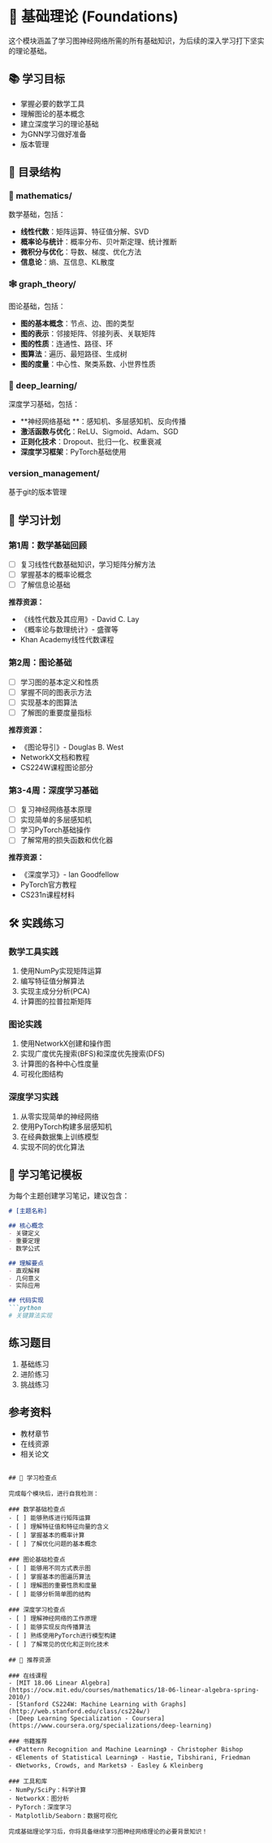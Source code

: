 # 📐 基础理论 (Foundations)

这个模块涵盖了学习图神经网络所需的所有基础知识，为后续的深入学习打下坚实的理论基础。

## 📚 学习目标

- 掌握必要的数学工具
- 理解图论的基本概念
- 建立深度学习的理论基础
- 为GNN学习做好准备
- 版本管理

## 📁 目录结构

### 🔢 mathematics/
数学基础，包括：
- **线性代数**：矩阵运算、特征值分解、SVD
- **概率论与统计**：概率分布、贝叶斯定理、统计推断
- **微积分与优化**：导数、梯度、优化方法
- **信息论**：熵、互信息、KL散度

### 🕸️ graph_theory/
图论基础，包括：
- **图的基本概念**：节点、边、图的类型
- **图的表示**：邻接矩阵、邻接列表、关联矩阵
- **图的性质**：连通性、路径、环
- **图算法**：遍历、最短路径、生成树
- **图的度量**：中心性、聚类系数、小世界性质

### 🧠 deep_learning/
深度学习基础，包括：
- **神经网络基础 **：感知机、多层感知机、反向传播
- **激活函数与优化**：ReLU、Sigmoid、Adam、SGD
- **正则化技术**：Dropout、批归一化、权重衰减
- **深度学习框架**：PyTorch基础使用

### version_management/
基于git的版本管理

## 📖 学习计划

### 第1周：数学基础回顾
- [ ] 复习线性代数基础知识，学习矩阵分解方法
- [ ] 掌握基本的概率论概念
- [ ] 了解信息论基础

**推荐资源：**
- 《线性代数及其应用》- David C. Lay
- 《概率论与数理统计》- 盛骤等
- Khan Academy线性代数课程

### 第2周：图论基础
- [ ] 学习图的基本定义和性质
- [ ] 掌握不同的图表示方法
- [ ] 实现基本的图算法
- [ ] 了解图的重要度量指标

**推荐资源：**
- 《图论导引》- Douglas B. West
- NetworkX文档和教程
- CS224W课程图论部分

### 第3-4周：深度学习基础
- [ ] 复习神经网络基本原理
- [ ] 实现简单的多层感知机
- [ ] 学习PyTorch基础操作
- [ ] 了解常用的损失函数和优化器

**推荐资源：**
- 《深度学习》- Ian Goodfellow
- PyTorch官方教程
- CS231n课程材料

## 🛠️ 实践练习

### 数学工具实践
1. 使用NumPy实现矩阵运算
2. 编写特征值分解算法
3. 实现主成分分析(PCA)
4. 计算图的拉普拉斯矩阵

### 图论实践
1. 使用NetworkX创建和操作图
2. 实现广度优先搜索(BFS)和深度优先搜索(DFS)
3. 计算图的各种中心性度量
4. 可视化图结构

### 深度学习实践
1. 从零实现简单的神经网络
2. 使用PyTorch构建多层感知机
3. 在经典数据集上训练模型
4. 实现不同的优化算法

## 📝 学习笔记模板

为每个主题创建学习笔记，建议包含：

```markdown
# [主题名称]

## 核心概念
- 关键定义
- 重要定理
- 数学公式

## 理解要点
- 直观解释
- 几何意义
- 实际应用

## 代码实现
```python
# 关键算法实现
```

## 练习题目
1. 基础练习
2. 进阶练习
3. 挑战练习

## 参考资料
- 教材章节
- 在线资源
- 相关论文
```

## 🎯 学习检查点

完成每个模块后，进行自我检测：

### 数学基础检查点
- [ ] 能够熟练进行矩阵运算
- [ ] 理解特征值和特征向量的含义
- [ ] 掌握基本的概率计算
- [ ] 了解优化问题的基本概念

### 图论基础检查点
- [ ] 能够用不同方式表示图
- [ ] 掌握基本的图遍历算法
- [ ] 理解图的重要性质和度量
- [ ] 能够分析简单图的结构

### 深度学习检查点
- [ ] 理解神经网络的工作原理
- [ ] 能够实现反向传播算法
- [ ] 熟练使用PyTorch进行模型构建
- [ ] 了解常见的优化和正则化技术

## 🔗 推荐资源

### 在线课程
- [MIT 18.06 Linear Algebra](https://ocw.mit.edu/courses/mathematics/18-06-linear-algebra-spring-2010/)
- [Stanford CS224W: Machine Learning with Graphs](http://web.stanford.edu/class/cs224w/)
- [Deep Learning Specialization - Coursera](https://www.coursera.org/specializations/deep-learning)

### 书籍推荐
- 《Pattern Recognition and Machine Learning》 - Christopher Bishop
- 《Elements of Statistical Learning》 - Hastie, Tibshirani, Friedman
- 《Networks, Crowds, and Markets》 - Easley & Kleinberg

### 工具和库
- NumPy/SciPy：科学计算
- NetworkX：图分析
- PyTorch：深度学习
- Matplotlib/Seaborn：数据可视化

完成基础理论学习后，你将具备继续学习图神经网络理论的必要背景知识！
